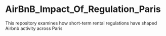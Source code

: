 # AirBnB_Impact_Of_Regulation_Paris
This repository examines how short-term rental regulations have shaped Airbnb activity across Paris
